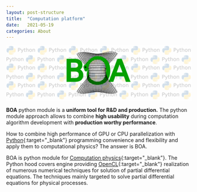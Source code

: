 ```yaml
---
layout: post-structure
title:  "Computation platform"
date:   2021-05-19 
categories: About
---
```


![BOA Python module](/pics/drawingPB.png) 

__BOA__ python module is a __uniform tool for R&D and production.__ 
The python module approach allows to combine __high usability__ during computation 
algorithm development with __production worthy performance__.

How to combine high performance of GPU or CPU parallelization with [Python](https://www.python.org/){:target="_blank"} programming convenience and flexibility and apply them to computational physics? 
The answer is BOA.

BOA is python module for [Computation physics](https://en.wikipedia.org/wiki/Computational_physics#:~:text=Computational%20physics%20is%20the%20study,a%20subset%20of%20computational%20science.){:target="_blank"}. 
The Python hood covers engine providing [OpenCL](https://www.khronos.org/opencl/){:target="_blank"} 
realization of numerous numerical techniques for solution of partial
differential equations. The techniques mainly targeted to solve partial differential equations for physical processes.

